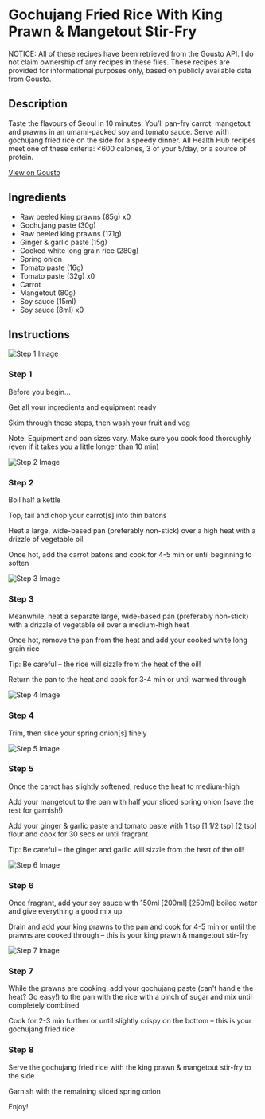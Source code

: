 # Gochujang Fried Rice With King Prawn & Mangetout Stir-Fry

NOTICE: All of these recipes have been retrieved from the Gousto API. I do not claim ownership of any recipes in these files. These recipes are provided for informational purposes only, based on publicly available data from Gousto.

## Description

Taste the flavours of Seoul in 10 minutes. You’ll pan-fry carrot, mangetout and prawns in an umami-packed soy and tomato sauce. Serve with gochujang fried rice on the side for a speedy dinner. All Health Hub recipes meet one of these criteria: <600 calories, 3 of your 5/day, or a source of protein.

[View on Gousto](https://www.gousto.co.uk/recipes/cookbook/gochujang-fried-rice-with-king-prawn-spinach-stir-fry)

## Ingredients

- Raw peeled king prawns (85g) x0
- Gochujang paste (30g)
- Raw peeled king prawns (171g)
- Ginger & garlic paste (15g)
- Cooked white long grain rice (280g)
- Spring onion
- Tomato paste (16g)
- Tomato paste (32g) x0
- Carrot
- Mangetout (80g)
- Soy sauce (15ml)
- Soy sauce (8ml) x0

## Instructions

![Step 1 Image](https://production-media.gousto.co.uk/cms/recipe-step-image/Admin-10mm-Step-1-1731655804301-x200.jpg)

### Step 1

Before you begin...

Get all your ingredients and equipment ready

Skim through these steps, then wash your fruit and veg

Note: Equipment and pan sizes vary. Make sure you cook food thoroughly (even if it takes you a little longer than 10 min)

![Step 2 Image](https://production-media.gousto.co.uk/cms/recipe-step-image/Step-2-1681918766029-x200.jpg)

### Step 2

Boil half a kettle

Top, tail and chop your carrot[s] into thin batons

Heat a large, wide-based pan (preferably non-stick) over a high heat with a drizzle of vegetable oil

Once hot, add the carrot batons and cook for 4-5 min or until beginning to soften

![Step 3 Image](https://production-media.gousto.co.uk/cms/recipe-step-image/Step-3-1681918775148-x200.jpg)

### Step 3

Meanwhile, heat a separate large, wide-based pan (preferably non-stick) with a drizzle of vegetable oil over a medium-high heat

Once hot, remove the pan from the heat and add your cooked white long grain rice

Tip: Be careful – the rice will sizzle from the heat of the oil!

Return the pan to the heat and cook for 3-4 min or until warmed through

![Step 4 Image](https://production-media.gousto.co.uk/cms/recipe-step-image/step-4-11-1731656389652-x200.jpg)

### Step 4

Trim, then slice your spring onion[s] finely

![Step 5 Image](https://production-media.gousto.co.uk/cms/recipe-step-image/step-5-1711458098861-x200.jpg)

### Step 5

Once the carrot has slightly softened, reduce the heat to medium-high

Add your mangetout to the pan with half your sliced spring onion (save the rest for garnish!)

Add your ginger & garlic paste and tomato paste with 1 tsp <span class="text-purple">[1 1/2 tsp] </span><span class="text-danger">[2 tsp] </span>flour and cook for 30 secs or until fragrant

Tip: Be careful – the ginger and garlic will sizzle from the heat of the oil!

![Step 6 Image](https://production-media.gousto.co.uk/cms/recipe-step-image/Step-6-1681918807669-x200.jpg)

### Step 6

Once fragrant, add your soy sauce with 150ml<span class="text-purple"> [200ml]</span> <span class="text-danger">[250ml] </span>boiled water and give everything a good mix up

Drain and add your king prawns to the pan and cook for 4-5 min or until the prawns are cooked through – this is your king prawn & mangetout stir-fry

![Step 7 Image](https://production-media.gousto.co.uk/cms/recipe-step-image/Step-7-1681918812394-x200.jpg)

### Step 7

While the prawns are cooking, add your gochujang paste (can't handle the heat? Go easy!) to the pan with the rice with a pinch of sugar and mix until completely combined

Cook for 2-3 min further or until slightly crispy on the bottom – this is your gochujang fried rice

### Step 8

Serve the gochujang fried rice with the king prawn & mangetout stir-fry to the side

Garnish with the remaining sliced spring onion

Enjoy!

